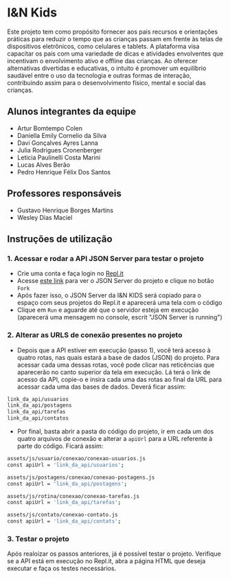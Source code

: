 # I&N Kids
Este projeto tem como propósito fornecer aos pais recursos e orientações práticas para reduzir o tempo que as crianças passam em frente às telas de dispositivos eletrônicos, como celulares e tablets. A plataforma visa capacitar os pais com uma variedade de dicas e atividades envolventes que incentivam o envolvimento ativo e offline das crianças. Ao oferecer alternativas divertidas e educativas, o intuito é promover um equilíbrio saudável entre o uso da tecnologia e outras formas de interação, contribuindo assim para o desenvolvimento físico, mental e social das crianças.

## Alunos integrantes da equipe
* Artur Bomtempo Colen
* Daniella Emily Cornelio da Silva
* Davi Gonçalves Ayres Lanna
* Julia Rodrigues Cronenberger
* Leticia Paulinelli Costa Marini
* ⁠Lucas Alves Berão
* Pedro Henrique Félix Dos Santos

## Professores responsáveis
* Gustavo Henrique Borges Martins
* Wesley Dias Maciel

## Instruções de utilização
### 1. Acessar e rodar a API JSON Server para testar o projeto
* Crie uma conta e faça login no [Repl.it](https://replit.com/~)
* Acesse [este link](https://replit.com/@ArturColen/IandNKidsServer) para ver o JSON Server do projeto e clique no botão `Fork`
* Após fazer isso, o JSON Server da I&N KIDS será copiado para o espaço com seus projetos do Repl.it e aparecerá uma tela com o código
* Clique em `Run` e aguarde até que o servidor esteja em execução (aparecerá uma mensagem no console, escrit "JSON Server is running")

### 2. Alterar as URLS de conexão presentes no projeto
* Depois que a API estiver em execução (passo 1), você terá acesso à quatro rotas, nas quais estará a base de dados (JSON) do projeto. Para acessar cada uma dessas rotas, você pode clicar nas reticências que aparecerão no canto superior da tela em execução. Lá terá o link de acesso da API, copie-o e insira cada uma das rotas ao final da URL para acessar cada uma das bases de dados. Deverá ficar assim:

```bash
link_da_api/usuarios
link_da_api/postagens
link_da_api/tarefas
link_da_api/contatos
```
* Por final, basta abrir a pasta do código do projeto, ir em cada um dos quatro arquivos de conexão e alterar a `apiUrl` para a URL referente à parte do código. Ficará assim:
```bash
assets/js/usuario/conexao/conexao-usuarios.js
const apiUrl = 'link_da_api/usuarios';

assets/js/postagens/conexao/conexao-postagens.js
const apiUrl = 'link_da_api/postagens';

assets/js/rotina/conexao/conexao-tarefas.js
const apiUrl = 'link_da_api/tarefas';

assets/js/contato/conexao-contato.js
const apiUrl = 'link_da_api/contats';
```

### 3. Testar o projeto
Após realoizar os passos anteriores, já é possível testar o projeto. Verifique se a API está em execução no Repl.it, abra a página HTML que deseja executar e faça os testes necessários.